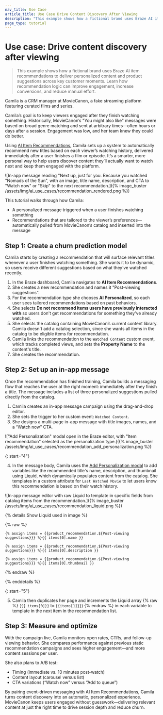```yaml
---
nav_title: Use Case
article_title: Use Case Drive Content Discovery After Viewing
description: "This example shows how a fictional brand uses Braze AI item recommendations to deliver personalized content and product suggestions across key customer moments."
page_type: tutorial
---
```


# Use case: Drive content discovery after viewing

> This example shows how a fictional brand uses Braze AI item recommendations to deliver personalized content and product suggestions across key customer moments. Learn how recommendation logic can improve engagement, increase conversions, and reduce manual effort.

Camila is a CRM manager at MovieCanon, a fake streaming platform featuring curated films and series. 

Camila’s goal is to keep viewers engaged after they finish watching something. Historically, MovieCanon’s "You might also like" messages were based on broad genre matching and sent at arbitrary times—often hours or days after a session. Engagement was low, and her team knew they could do better.

Using [AI Item Recommendations]({{site.baseurl}}/user_guide/brazeai/recommendations/creating_recommendations/ai/), Camila sets up a system to automatically recommend new titles based on each viewer’s watching history, delivered immediately after a user finishes a film or episode. It’s a smarter, more personal way to help users discover content they’ll actually want to watch next and keep them engaged with the platform.

![In-app message reading "Next up, just for you. Because you watched "Nomads of the Sun", with an image, title name, description, and CTA to "Watch now" or "Skip" to the next recommendation.]({% image_buster /assets/img/ai_use_cases/recommendation_rendered.png %})

This tutorial walks through how Camila:

- A personalized message triggered when a user finishes watching something
- Recommendations that are tailored to the viewer’s preferences—automatically pulled from MovieCanon’s catalog and inserted into the message 

## Step 1: Create a churn prediction model

Camila starts by creating a recommendation that will surface relevant titles whenever a user finishes watching something. She wants it to be dynamic, so users receive different suggestions based on what they’ve watched recently.

1. In the Braze dashboard, Camila navigates to **AI Item Recommendations**.
2. She creates a new recommendation and names it "Post-viewing suggestions".
3. For the recommendation type she chooses **AI Personalized**, so each user sees tailored recommendations based on past behaviors.
4. She selects **Do not recommend items users have previously interacted with** so users don't get recommendations for something they've already watched. 
5. She selects the catalog containing MovieCanon’s current content library. Camila doesn't add a catalog selection, since she wants all items in the catalog to be eligible items for recommendation.
6. Camila links the recommendation to the `Watched Content` custom event, which tracks completed views, and sets the **Property Name** to the content's title.
7. She creates the recommendation.

## Step 2: Set up an in-app message

Once the recommendation has finished training, Camila builds a messaging flow that reaches the user at the right moment: immediately after they finish a title. The message includes a list of three personalized suggestions pulled directly from the catalog.

1. Camila creates an in-app message campaign using the drag-and-drop editor.
2. She sets the trigger to her custom event: `Watched Content`.
3. She designs a multi-page in-app message with title images, names, and a “Watch now” CTA.

!["Add Personalization" modal open in the Braze editor, with "Item recommendation" selected as the personalization type.]({% image_buster /assets/img/ai_use_cases/recommendation_add_personalization.png %})

{: start="4"}

4. In the message body, Camila uses the [Add Personalization modal]({{site.baseurl}}/user_guide/personalization_and_dynamic_content/liquid/using_liquid/#inserting-pre-formatted-variables) to add variables like the recommended title's name, description, and thumbnail using Liquid, which dynamically populates content from the catalog. She templates in a custom attribute for `Last Watched Movie` to let users know this recommendation is based on their watch history. 

![In-app message editor with raw Liquid to template in specific fields from catalog items from the recommendation.]({% image_buster /assets/img/ai_use_cases/recommendation_liquid.png %})

{% details Show Liquid used in image %}

{% raw %}

```liquid
{% assign items = {{product_recommendation.${Post-viewing suggestions}}} %}{{ items[0].name }}
```

```liquid
{% assign items = {{product_recommendation.${Post-viewing suggestions}}} %}{{ items[0].description }}
```

```liquid
{% assign items = {{product_recommendation.${Post-viewing suggestions}}} %}{{ items[0].thumbnail }}
```

{% endraw %}

{% enddetails %}

{: start="5"}

5. Camila then duplicates her page and increments the Liquid array {% raw %} (`{{ items[0]}}` to `{{items[1]}}`) {% endraw %} in each variable to template in the next item in the recommendation list.

## Step 3: Measure and optimize

With the campaign live, Camila monitors open rates, CTRs, and follow-up viewing behavior. She compares performance against previous static recommendation campaigns and sees higher engagement—and more content sessions per user.

She also plans to A/B test:

- Timing (immediate vs. 10 minutes post-watch)
- Content layout (carousel versus list)
- CTA variations (“Watch now” versus “Add to queue”)

By pairing event-driven messaging with AI Item Recommendations, Camila turns content discovery into an automatic, personalized experience. MovieCanon keeps users engaged without guesswork—delivering relevant content at just the right time to drive session depth and reduce churn.






